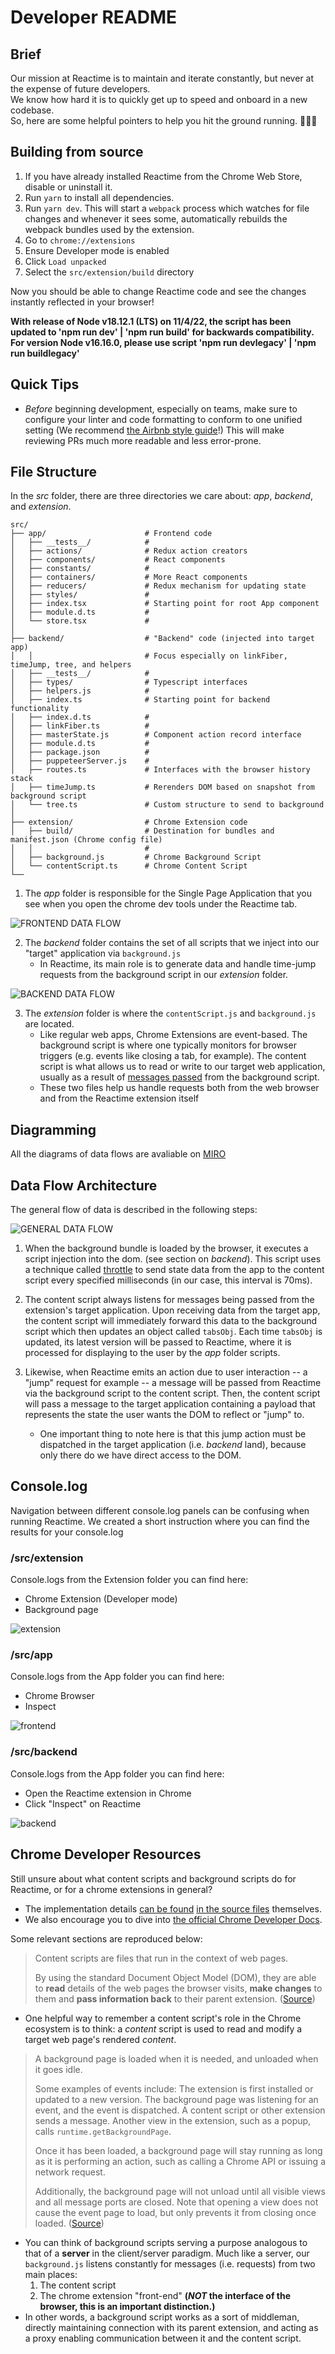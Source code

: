 # Developer README

## Brief
Our mission at Reactime is to maintain and iterate constantly, but never at the expense of future developers.<br />We know how hard it is to quickly get up to speed and onboard in a new codebase.<br />So, here are some helpful pointers to help you hit the ground running. 🏃🏾💨

## Building from source

1. If you have already installed Reactime from the Chrome Web Store, disable or uninstall it.
2. Run `yarn` to install all dependencies.
3. Run `yarn dev`. This will start a `webpack` process which watches for file changes and whenever it sees some, automatically rebuilds the webpack bundles used by the extension.
4. Go to `chrome://extensions`
5. Ensure Developer mode is enabled
6. Click `Load unpacked`
7. Select the `src/extension/build` directory

Now you should be able to change Reactime code and see the changes instantly reflected in your browser!

<b>With release of Node v18.12.1 (LTS) on 11/4/22, the script has been updated to 'npm run dev' | 'npm run build' for backwards compatibility.<br/>
For version Node v16.16.0, please use script 'npm run devlegacy' | 'npm run buildlegacy'</b>

## Quick Tips
- _Before_ beginning development, especially on teams, make sure to configure your linter and code formatting to conform to one unified setting (We recommend [the Airbnb style guide](https://github.com/airbnb/javascript)!) This will make reviewing PRs much more readable and less error-prone.

## File Structure

In the *src* folder, there are three directories we care about: *app*, *backend*, and *extension*.
```
src/
├── app/                      # Frontend code
│   ├── __tests__/            #
│   ├── actions/              # Redux action creators
│   ├── components/           # React components
│   ├── constants/            #
│   ├── containers/           # More React components
│   ├── reducers/             # Redux mechanism for updating state
│   ├── styles/               #
│   ├── index.tsx             # Starting point for root App component
│   ├── module.d.ts           #
│   └── store.tsx             #
│
├── backend/                  # "Backend" code (injected into target app)
│   │                         # Focus especially on linkFiber, timeJump, tree, and helpers
│   ├── __tests__/            #
│   ├── types/                # Typescript interfaces
│   ├── helpers.js            #
│   ├── index.ts              # Starting point for backend functionality
│   ├── index.d.ts            #
│   ├── linkFiber.ts          #
│   ├── masterState.js        # Component action record interface
│   ├── module.d.ts           #
│   ├── package.json          #
│   ├── puppeteerServer.js    #
│   ├── routes.ts             # Interfaces with the browser history stack 
│   ├── timeJump.ts           # Rerenders DOM based on snapshot from background script
│   └── tree.ts               # Custom structure to send to background
│
├── extension/                # Chrome Extension code
│   ├── build/                # Destination for bundles and manifest.json (Chrome config file)
│   │                         #
│   ├── background.js         # Chrome Background Script
│   └── contentScript.ts      # Chrome Content Script
└──
```

1. The *app* folder is responsible for the Single Page Application that you see when you open the chrome dev tools under the Reactime tab.

![FRONTEND DATA FLOW](../assets/frontend-diagram.png)

2. The *backend* folder contains the set of all scripts that we inject into our "target" application via `background.js`
    - In Reactime, its main role is to generate data and handle time-jump requests from the background script in our *extension* folder.

![BACKEND DATA FLOW](../assets/backend.png)

3. The *extension* folder is where the `contentScript.js` and `background.js` are located.
    - Like regular web apps, Chrome Extensions are event-based. The background script is where one typically monitors for browser triggers (e.g. events like closing a tab, for example). The content script is what allows us to read or write to our target web application, usually as a result of [messages passed](https://developer.chrome.com/extensions/messaging) from the background script.
    - These two files help us handle requests both from the web browser and from the Reactime extension itself


## Diagramming
All the diagrams of data flows are avaliable on [MIRO](https://miro.com/app/board/o9J_lejUqLQ=/)
## Data Flow Architecture

The general flow of data is described in the following steps:

![GENERAL DATA FLOW](../assets/DataFlowDiagram.PNG)

1. When the background bundle is loaded by the browser, it executes a script injection into the dom. (see section on *backend*). This script uses a technique called [throttle](https://medium.com/@bitupon.211/debounce-and-throttle-160affa5457b) to send state data from the app to the content script every specified milliseconds (in our case, this interval is 70ms).
<!--  CHECK LINE 496 IN LINKFIBER.TS -->


2. The content script always listens for messages being passed from the extension's target application. Upon receiving data from the target app, the content script will immediately forward this data to the background script which then updates an object called `tabsObj`. Each time `tabsObj` is updated, its latest version will be passed to Reactime, where it is processed for displaying to the user by the *app* folder scripts.

3. Likewise, when Reactime emits an action due to user interaction -- a "jump" request for example --  a message will be passed from Reactime via the background script to the content script. Then, the content script will pass a message to the target application containing a payload that represents the state the user wants the DOM to reflect or "jump" to.
    - One important thing to note here is that this jump action must be dispatched in the target application (i.e. *backend* land), because only there do we have direct access to the DOM.

## Console.log

Navigation between different console.log panels can be confusing when running Reactime. We created a short instruction where you can find the results for your console.log

### <b> /src/extension </b>
Console.logs from the Extension folder you can find here:
- Chrome Extension (Developer mode)
- Background page

![extension](../assets/extension-console.gif)

### <b> /src/app </b>
Console.logs from the App folder you can find here:
- Chrome Browser
- Inspect

![frontend](../assets/console.gif)

### <b> /src/backend </b>
Console.logs from the App folder you can find here:
- Open the Reactime extension in Chrome
- Click "Inspect" on Reactime

![backend](../assets/reactime-console.gif)

## Chrome Developer Resources
Still unsure about what content scripts and background scripts do for Reactime, or for a chrome extensions in general?
  - The implementation details [can be found](./extension/background.js) [in the source files](./extension/contentScript.ts) themselves.
  - We also encourage you to dive into [the official Chrome Developer Docs](https://developer.chrome.com/home).

  Some relevant sections are reproduced below:

> Content scripts are files that run in the context of web pages.
>
> By using the standard Document Object Model (DOM), they are able to **read** details of the web pages the browser visits, **make changes** to them and **pass information back** to their parent extension. ([Source](https://developer.chrome.com/extensions/content_scripts))

- One helpful way to remember a content script's role in the Chrome ecosystem is to think: a *content* script is used to read and modify a target web page's rendered *content*.

>A background page is loaded when it is needed, and unloaded when it goes idle.
>
> Some examples of events include:
>The extension is first installed or updated to a new version.
>The background page was listening for an event, and the event is dispatched.
>A content script or other extension sends a message.
>Another view in the extension, such as a popup, calls `runtime.getBackgroundPage`.
>
>Once it has been loaded, a background page will stay running as long as it is performing an action, such as calling a Chrome API or issuing a network request.
>
> Additionally, the background page will not unload until all visible views and all message ports are closed. Note that opening a view does not cause the event page to load, but only prevents it from closing once loaded. ([Source](https://developer.chrome.com/extensions/background_pages))

- You can think of background scripts serving a purpose analogous to that of a **server** in the client/server paradigm. Much like a server, our `background.js` listens constantly for messages (i.e. requests) from two main places:
  1. The content script
  2. The chrome extension "front-end" **(*NOT* the interface of the browser, this is an important distinction.)**
- In other words, a background script works as a sort of middleman, directly maintaining connection with its parent extension, and acting as a proxy enabling communication between it and the content script.
